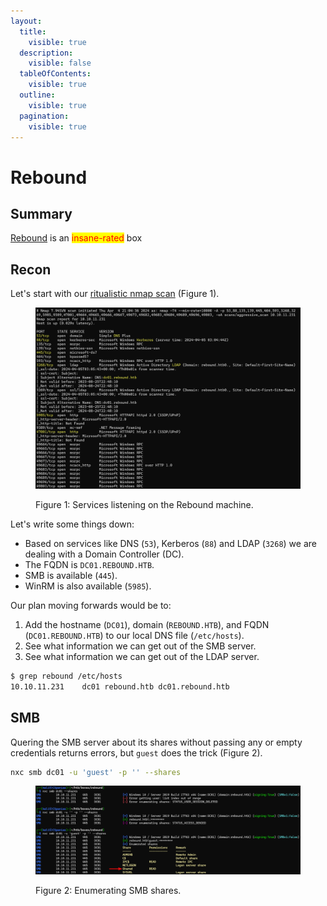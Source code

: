 ```yaml
---
layout:
  title:
    visible: true
  description:
    visible: false
  tableOfContents:
    visible: true
  outline:
    visible: true
  pagination:
    visible: true
---
```


# Rebound

## Summary

[Rebound](https://app.hackthebox.com/machines/560) is an <mark style="color:red;">insane-rated</mark> box

## Recon

Let's start with our [ritualistic nmap scan](../../../tools/tools/nmap.md#nmap-flow) (Figure 1).

<figure><img src="../../../.gitbook/assets/rebound_nmap.png" alt=""><figcaption><p>Figure 1: Services listening on the Rebound machine.</p></figcaption></figure>

Let's write some things down:

* Based on services like DNS (`53`), Kerberos (`88`) and LDAP (`3268`) we are dealing with a Domain Controller (DC).
* The FQDN is `DC01.REBOUND.HTB`.
* SMB is available (`445`).
* WinRM is also available (`5985`). &#x20;

Our plan moving forwards would be to:

1. Add the hostname (`DC01`), domain (`REBOUND.HTB`), and FQDN (`DC01.REBOUND.HTB`) to our local DNS file (`/etc/hosts`).
2. See what information we can get out of the SMB server.
3. See what information we can get out of the LDAP server.

```bash
$ grep rebound /etc/hosts
10.10.11.231    dc01 rebound.htb dc01.rebound.htb
```

## SMB

Quering the SMB server about its shares without passing any or empty credentials returns errors, but `guest` does the trick (Figure 2).

```bash
nxc smb dc01 -u 'guest' -p '' --shares
```

<figure><img src="../../../.gitbook/assets/rebound_shares.png" alt=""><figcaption><p>Figure 2: Enumerating SMB shares.</p></figcaption></figure>
